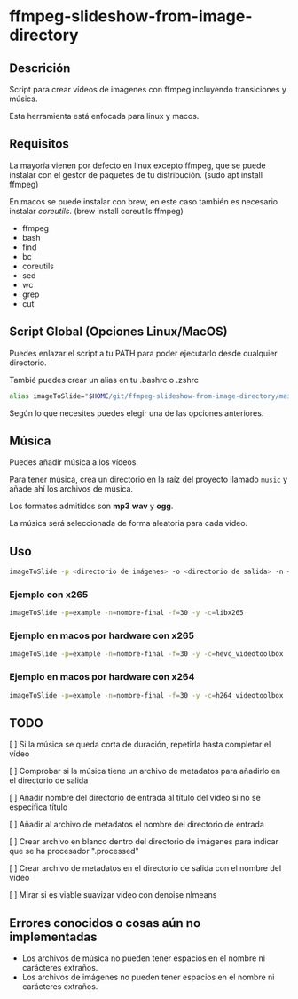# ffmpeg-slideshow-from-image-directory

## Descrición

Script para crear vídeos de imágenes con ffmpeg incluyendo transiciones y música.

Esta herramienta está enfocada para linux y macos.

## Requisitos

La mayoría vienen por defecto en linux excepto ffmpeg, que se puede instalar con el gestor de paquetes de tu distribución. (sudo apt install ffmpeg)

En macos se puede instalar con brew, en este caso también es necesario instalar _coreutils_. (brew install coreutils ffmpeg)

- ffmpeg
- bash
- find
- bc
- coreutils
- sed
- wc
- grep
- cut

## Script Global (Opciones Linux/MacOS)

Puedes enlazar el script a tu PATH para poder ejecutarlo desde cualquier directorio.

Tambié puedes crear un alias en tu .bashrc o .zshrc

```bash
alias imageToSlide="$HOME/git/ffmpeg-slideshow-from-image-directory/main.sh"
```

Según lo que necesites puedes elegir una de las opciones anteriores.

## Música

Puedes añadir música a los vídeos.

Para tener música, crea un directorio en la raíz del proyecto llamado `music` y añade ahí los archivos de música.

Los formatos admitidos son **mp3** **wav** y **ogg**.

La música será seleccionada de forma aleatoria para cada vídeo.

## Uso

```bash
imageToSlide -p <directorio de imágenes> -o <directorio de salida> -n <nombre de salida>
```

### Ejemplo con x265

```bash
imageToSlide -p=example -n=nombre-final -f=30 -y -c=libx265
```

### Ejemplo en macos por hardware con x265

```bash
imageToSlide -p=example -n=nombre-final -f=30 -y -c=hevc_videotoolbox
```

### Ejemplo en macos por hardware con x264

```bash
imageToSlide -p=example -n=nombre-final -f=30 -y -c=h264_videotoolbox
```

## TODO

[ ] Si la música se queda corta de duración, repetirla hasta completar el vídeo

[ ] Comprobar si la música tiene un archivo de metadatos para añadirlo en el directorio de salida

[ ] Añadir nombre del directorio de entrada al título del vídeo si no se especifica título

[ ] Añadir al archivo de metadatos el nombre del directorio de entrada

[ ] Crear archivo en blanco dentro del directorio de imágenes para indicar que se ha procesador ".processed"

[ ] Crear archivo de metadatos en el directorio de salida con el nombre del vídeo

[ ] Mirar si es viable suavizar vídeo con denoise nlmeans

## Errores conocidos o cosas aún no implementadas

- Los archivos de música no pueden tener espacios en el nombre ni carácteres extraños.
- Los archivos de imágenes no pueden tener espacios en el nombre ni carácteres extraños.
